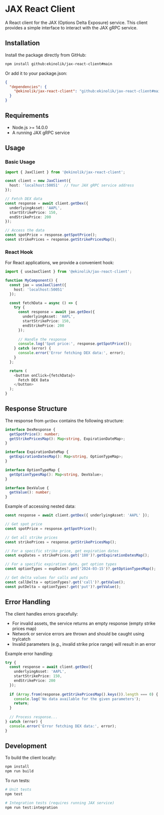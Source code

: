 # JAX React Client

A React client for the JAX (Options Delta Exposure) service. This client provides a simple interface to interact with the JAX gRPC service.

## Installation

Install the package directly from GitHub:

```bash
npm install github:ekinolik/jax-react-client#main
```

Or add it to your package.json:
```json
{
  "dependencies": {
    "@ekinolik/jax-react-client": "github:ekinolik/jax-react-client#main"
  }
}
```

## Requirements

- Node.js >= 14.0.0
- A running JAX gRPC service

## Usage

### Basic Usage

```typescript
import { JaxClient } from '@ekinolik/jax-react-client';

const client = new JaxClient({
  host: 'localhost:50051'  // Your JAX gRPC service address
});

// Fetch DEX data
const response = await client.getDex({
  underlyingAsset: 'AAPL',
  startStrikePrice: 150,
  endStrikePrice: 200
});

// Access the data
const spotPrice = response.getSpotPrice();
const strikePrices = response.getStrikePricesMap();
```

### React Hook

For React applications, we provide a convenient hook:

```typescript
import { useJaxClient } from '@ekinolik/jax-react-client';

function MyComponent() {
  const jax = useJaxClient({
    host: 'localhost:50051'
  });

  const fetchData = async () => {
    try {
      const response = await jax.getDex({
        underlyingAsset: 'AAPL',
        startStrikePrice: 150,
        endStrikePrice: 200
      });
      
      // Handle the response
      console.log('Spot price:', response.getSpotPrice());
    } catch (error) {
      console.error('Error fetching DEX data:', error);
    }
  };

  return (
    <button onClick={fetchData}>
      Fetch DEX Data
    </button>
  );
}
```

## Response Structure

The response from `getDex` contains the following structure:

```typescript
interface DexResponse {
  getSpotPrice(): number;
  getStrikePricesMap(): Map<string, ExpirationDateMap>;
}

interface ExpirationDateMap {
  getExpirationDatesMap(): Map<string, OptionTypeMap>;
}

interface OptionTypeMap {
  getOptionTypesMap(): Map<string, DexValue>;
}

interface DexValue {
  getValue(): number;
}
```

Example of accessing nested data:

```typescript
const response = await client.getDex({ underlyingAsset: 'AAPL' });

// Get spot price
const spotPrice = response.getSpotPrice();

// Get all strike prices
const strikePrices = response.getStrikePricesMap();

// For a specific strike price, get expiration dates
const expDates = strikePrices.get('180')?.getExpirationDatesMap();

// For a specific expiration date, get option types
const optionTypes = expDates?.get('2024-03-15')?.getOptionTypesMap();

// Get delta values for calls and puts
const callDelta = optionTypes?.get('call')?.getValue();
const putDelta = optionTypes?.get('put')?.getValue();
```

## Error Handling

The client handles errors gracefully:

- For invalid assets, the service returns an empty response (empty strike prices map)
- Network or service errors are thrown and should be caught using try/catch
- Invalid parameters (e.g., invalid strike price range) will result in an error

Example error handling:

```typescript
try {
  const response = await client.getDex({
    underlyingAsset: 'AAPL',
    startStrikePrice: 150,
    endStrikePrice: 200
  });
  
  if (Array.from(response.getStrikePricesMap().keys()).length === 0) {
    console.log('No data available for the given parameters');
    return;
  }
  
  // Process response...
} catch (error) {
  console.error('Error fetching DEX data:', error);
}
```

## Development

To build the client locally:

```bash
npm install
npm run build
```

To run tests:

```bash
# Unit tests
npm test

# Integration tests (requires running JAX service)
npm run test:integration
``` 